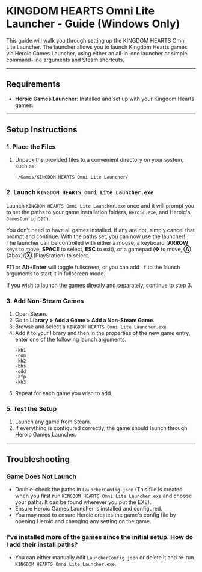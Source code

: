 # KINGDOM HEARTS Omni Lite Launcher - Guide (Windows Only)

This guide will walk you through setting up the KINGDOM HEARTS Omni Lite Launcher. The launcher allows you to launch Kingdom Hearts games via Heroic Games Launcher, using either an all-in-one launcher or simple command-line arguments and Steam shortcuts.

---

## Requirements

- **Heroic Games Launcher**: Installed and set up with your Kingdom Hearts games.

---

## Setup Instructions

### 1. Place the Files

1. Unpack the provided files to a convenient directory on your system, such as:
   ```
   ~/Games/KINGDOM HEARTS Omni Lite Launcher/
   ```

### 2. Launch `KINGDOM HEARTS Omni Lite Launcher.exe`

Launch `KINGDOM HEARTS Omni Lite Launcher.exe` once and it will prompt you to set the paths to your game installation folders, `Heroic.exe`, and Heroic's `GamesConfig` path. 

You don't need to have all games installed. If any are not, simply cancel that prompt and continue. With the paths set, you can now use the launcher! The launcher can be controlled with either a mouse, a keyboard (**ARROW** keys to move, **SPACE** to select, **ESC** to exit), or a gamepad (**✜** to move, **Ⓐ** (Xbox)/**Ⓧ** (PlayStation) to select.

**F11** or **Alt+Enter** will toggle fullscreen, or you can add `-f` to the launch arguments to start it in fullscreen mode.

If you wish to launch the games directly and separately, continue to step 3.

### 3. Add Non-Steam Games

1. Open Steam.
2. Go to **Library > Add a Game > Add a Non-Steam Game**.
3. Browse and select a `KINGDOM HEARTS Omni Lite Launcher.exe`
4. Add it to your library and then in the properties of the new game entry, enter one of the following launch arguments.
   ```
   -kh1
   -com
   -kh2
   -bbs
   -ddd
   -afp
   -kh3
   ```
5. Repeat for each game you wish to add.

### 5. Test the Setup

1. Launch any game from Steam.
2. If everything is configured correctly, the game should launch through Heroic Games Launcher.

---

## Troubleshooting

### Game Does Not Launch
- Double-check the paths in `LauncherConfig.json` (This file is created when you first run `KINGDOM HEARTS Omni Lite Launcher.exe` and choose your paths. It can be found wherever you put the EXE).
- Ensure Heroic Games Launcher is installed and configured.
- You may need to ensure Heroic creates the game's config file by opening Heroic and changing any setting on the game.

### I've installed more of the games since the initial setup. How do I add their install paths?
- You can either manually edit `LauncherConfig.json` or delete it and re-run `KINGDOM HEARTS Omni Lite Launcher.exe`.
